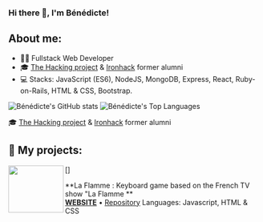 ### Hi there 👋, I'm Bénédicte!

## About me:

- 🙆‍♀️ Fullstack Web Developer 
- 🎓 [The Hacking project] & [Ironhack] former alumni
- 💻 Stacks: JavaScript (ES6), NodeJS, MongoDB, Express, React, Ruby-on-Rails, HTML & CSS, Bootstrap.

![Bénédicte's GitHub stats][vercel stats]
![Bénédicte's Top Languages][vercel language]

🎓 [The Hacking project] & [Ironhack] former alumni

[Ironhack]: https://ironhack.com
[The Hacking project]: https://www.thehackingproject.org/

[vercel language]: https://github-readme-stats.vercel.app/api/top-langs/?username=BenedicteCn&langs_count=8&theme=omni&layout=compact
[vercel stats]: https://github-readme-stats.vercel.app/api?username=BenedicteCn&theme=omni&show_icons=true

## 🌱 My projects: 

[<img align="left" height="94px" width="110px" alt="" src="https://thumb.canalplus.pro/bran/unsafe/1920x1080/filters:quality(80)/image/5f71d2825825c/uploads/media/1920x1080_LaFlamme.jpg"/>]

**La Flamme : Keyboard game based on the French TV show "La Flamme ** \
[**WEBSITE**](https://benedictecn.github.io/La_Flamme_JSGame/) • [Repository](https://github.com/BenedicteCn/La_Flamme_JSGame)
Languages: Javascript, HTML & CSS
<br/>
<br/>

<!--

Here are some ideas to get you started:

- 🔭 I’m currently working on ...
- 🌱 I’m currently learning ...
- 👯 I’m looking to collaborate on ...
- 🤔 I’m looking for help with ...
- 💬 Ask me about ...
- 📫 How to reach me: ...
- 😄 Pronouns: ...
- ⚡ Fun fact: ...
-->
